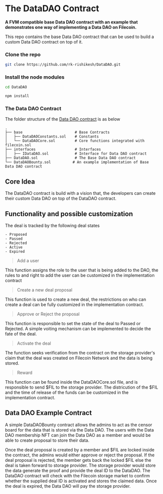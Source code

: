 # The DataDAO Contract
**A FVM compatible base Data DAO contract with an example that demonstrates one way of implementing a Data DAO on Filecoin.**

This repo contains the base Data DAO contract that can be used to build a custom Data DAO contract on top of it.

### Clone the repo

```sh
git clone https://github.com/rk-rishikesh/DataDAO.git
```

### Install the node modules

```sh
cd DataDAO

npm install
```

### The Data DAO Contract

The folder structure of the [Data DAO contract](https://github.com/rk-rishikesh/DataDAO/tree/main/contracts/data-dao) is as below

    .
    ├── base                        # Base Contracts
    │   ├── DataDAOConstants.sol    # Constants
    │   └── DataDAOCore.sol         # Core functions integrated with filecoin.sol
    ├── interfaces                  # Interfaces
    │   ├── IDataDAO.sol            # Interface for Data DAO contract
    ├── DataDAO.sol                 # The Base Data DAO contract
    └── DataDAOBounty.sol          # An example implementation of Base Data DAO contract

## Core Idea

The DataDAO contract is build with a vision that, the developers can create their custom Data DAO on top of the DataDAO contract. 

## Functionality and possible customization

The deal is tracked by the following deal states

    - Proposed
    - Passed 
    - Rejected   
    - Active        
    - Expired
    
> Add a user

This function assigns the role to the user that is being added to the DAO, the rules to and right to add the user can be customized in the implementation contract
  
> Create a new deal proposal

This function is used to create a new deal, the restrictions on who can create a deal can be fully customized in the implementation contract.

> Approve or Reject the proposal

This function is responsible to set the state of the deal to Passed or Rejected. A simple voiting mechanism can be implemented to decide the fate of the deal.

> Activate the deal

The function seeks verification from the contract on the storage provider's claim that the deal was created on Filecoin Network and the data is being stored. 

> Reward

This function can be found inside the DataDAOCore.sol file, and is responsible to send $FIL to the storage provider. The districution of the $FIL and the time of release of the funds can be customized in the implementation contract.

## Data DAO Example Contract
A simple DataDAOBounty contract allows the admins to act as the censor board for the data that is stored via the Data DAO. The users with the Data DAO membership NFT can join the Data DAO as a member and would be able to create proposal to store their data.

Once the deal proposal is created by a member and $FIL are locked inside the contract, the admins would either approve or reject the proposal. If the deal proposal is rejected, the member gets back the locked $FIL else the deal is taken forward to storage provider. The storage provider would store the data generate the proof and provide the deal ID to the DataDAO. The DataDAO contract will check with the Filecoin storage market to confirm whether the supplied deal ID is activated and stores the claimed data. Once the deal is expired, the Data DAO will pay the storage provider.


